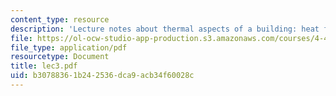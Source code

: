 ```yaml
---
content_type: resource
description: 'Lecture notes about thermal aspects of a building: heat flow.'
file: https://ol-ocw-studio-app-production.s3.amazonaws.com/courses/4-401-introduction-to-building-technology-spring-2006/b30788361b242536dca9acb34f60028c_lec3.pdf
file_type: application/pdf
resourcetype: Document
title: lec3.pdf
uid: b3078836-1b24-2536-dca9-acb34f60028c
---
```

